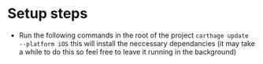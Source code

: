 # Setup steps

* Run the following commands in the root of the project ```carthage update --platform iOS``` this will install the neccessary dependancies (it may take a while to do this so feel free to leave it running in the background)
